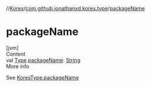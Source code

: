 //[Kores](../index.md)/[com.github.jonathanxd.kores.type](index.md)/[packageName](package-name.md)



# packageName  
[jvm]  
Content  
val [Type](https://docs.oracle.com/javase/8/docs/api/java/lang/reflect/Type.html).[packageName](package-name.md): [String](https://kotlinlang.org/api/latest/jvm/stdlib/kotlin/-string/index.html)  
More info  


See [KoresType.packageName](-kores-type/package-name.md)

  



